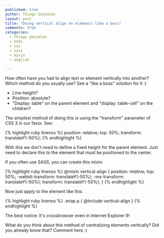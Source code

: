 ```yaml
---
published: true
author: Thiago Gonzalez
layout: post
title: "Doing vertical align on elements like a boss"
comments: true
categories:
  - thiago gonzalez
  - html
  - css
  - sass
  - mixin
  - english
  
---
```


How often have you had to align text or element vertically into another? Which method do you usually use? See a "like a boss" solution for it :)

<!--more-->

- Line-height?
- Position: absolute?
- "Display: table" on the parent element and "display: table-cell" on the children?

The simplest method of doing this is using the "transform" parameter of CSS 3 in our favor. See:

{% highlight ruby linenos %}
position: relative;
top: 50%;
transform: translateY(-50%);
{% endhighlight %}

With this we don't need to define a fixed height for the parent element. Just need to declare this to the element that must be positioned to the center.

If you often use SASS, you can create this mixin:

{% highlight ruby linenos %}
@mixin vertical-align {
  position: relative;
  top: 50%;
  -webkit-transform: translateY(-50%);
  -ms-transform: translateY(-50%);
  transform: translateY(-50%);
}
{% endhighlight %}

Now just apply to the element like this:

{% highlight ruby linenos %}
.wrap p { @include vertical-align }
{% endhighlight %}

The best notice: it's crossbrowser even in Internet Explorer 9!

What do you think about this method of centralizing elements vertically? Did you already know that? Comment here :)
